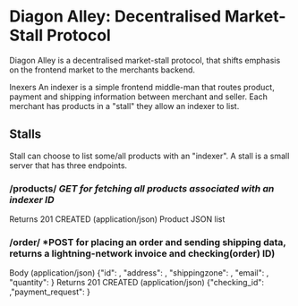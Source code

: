 # Diagon Alley: Decentralised Market-Stall Protocol
Diagon Alley is a decentralised market-stall protocol, that shifts emphasis on the frontend market to the merchants backend.

Inexers
An indexer is a simple frontend middle-man that routes product, payment and shipping information between merchant and seller. Each merchant has products in a "stall" they allow an indexer to list.

## Stalls
Stall can choose to list some/all products with an "indexer". A stall is a small server that has three endpoints.

### /products/<indexer-ID> *GET for fetching all products associated with an indexer ID*
  
Returns 201 CREATED (application/json)
Product JSON list

### /order/<indexer-ID> *POST for placing an order and sending shipping data, returns a lightning-network invoice and checking(order) ID)

Body (application/json)
{"id": <string>, "address": <string>, "shippingzone": <integer>, "email": <string>, "quantity": <integer>}
Returns 201 CREATED (application/json)
{"checking_id": <string>,"payment_request": <string>}




